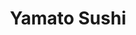 ---
layout: place
title: "Yamato Sushi"
permalink: /maryland/timonium/yamato-sushi.html
stateAbbr: MD
stateName: Maryland
cityName: Timonium
place_id: ChIJLdPZHxEOyIkRytz7qCGNWuY
photos:
  - name: >-
      places/ChIJLdPZHxEOyIkRytz7qCGNWuY/photos/AeeoHcK_m5jwbOgKiXDwKWBHx8yUJFVjIMID54Q2g9V8O26YK-myfI1wzTE4kl7USqD7LmTNLsgeZOi_yMyHfy17yVUAZy11jVHAngNUVI0C20GodS1sSsANvHd02JxpdRD5xLUQ9mPuHNrKjbGICTnL25xEfS-03PcsG04PZFu8EN4pZrU2EQN6XyNC8EGjNpvewEIbjuZJ_HcqfZfRugu2JOGcmVUyBC54cizB2fdlc-SwIDy3YL8euYrDf1cRmCaZgyC5-zFu8VcnT7gfM4XzUXBbGdtUTqSwBmwIvoloXCzTLaOswmOhKxH7Ar4-Et6S0b-CwQVCdPc5urEekDFhD1zMsKe4jwlQgtswosYUVzrRa-8kw6MkTJwZQJJ0DQ14NDD6qDCBvuvXP-agFmJhunoD0_iSHTRaCJvhQa9lpJnqrYsJ
    widthPx: 4032
    heightPx: 3024
    authorAttributions:
      - displayName: Peter "webdoc" Martin
        uri: https://maps.google.com/maps/contrib/114508496364173783091
        photoUri: >-
          https://lh3.googleusercontent.com/a-/ALV-UjVpvYlF3blDCdai88fsH1H_PosnJ81jiH5af7vQwK9pk9Bd_y0f=s100-p-k-no-mo
    flagContentUri: >-
      https://www.google.com/local/imagery/report/?cb_client=maps_api_places.places_api&image_key=!1e10!2sCIHM0ogKEICAgIC4tJrYtAE&hl=en-US
    googleMapsUri: >-
      https://www.google.com/maps/place//data=!3m4!1e2!3m2!1sCIHM0ogKEICAgIC4tJrYtAE!2e10!4m2!3m1!1s0x89c80e111fd9d32d:0xe65a8d21a8fbdcca
  - name: >-
      places/ChIJLdPZHxEOyIkRytz7qCGNWuY/photos/AeeoHcICGYMr4Mlo6TI5yL-nTGQVV9rEhpAE7T65PZmNLUzKG0-SJeof8EmToCE4zComdOf6KGaMbkKoQq5CmefYmP2qIG75ga8Rd_Wy6tM1YbNfQv0DwsL9CtIiTEPe275si-EfqSDhyiP0a9CnWWkhEnqZhP-ekMJ_Eu9w2Qcvu8uhM9IcX5Gsqy_adQyHUnF-HdudeR6nFfnLwUgrzPbOdR6s3dXcr2Jjp5hRJq58TH3-gHq4g6FLjfTy5ybfQ3avdoaBAdLAzxW39eN9HPUH3MPGnjyRXW6n3mIdpAwgplWN825CSNjzXj7F0xG3z6LbhQc5JfH3dxDvnpyeYIBlcmm9TNsQuzYBxC8JTb5eKYXhPtKCu8fK_DRmmgyqE8p4jSGfhutO4iESzRqGaIGGndL1CpFFa0F1X9ue5VgpJQScIQ
    widthPx: 4032
    heightPx: 3024
    authorAttributions:
      - displayName: Katy Mc
        uri: https://maps.google.com/maps/contrib/101765267006882808326
        photoUri: >-
          https://lh3.googleusercontent.com/a-/ALV-UjXzNZKNYtme4rhQUebdwFLZzpnWoMYQMGgmq7YGCopc2t3UvdOvbg=s100-p-k-no-mo
    flagContentUri: >-
      https://www.google.com/local/imagery/report/?cb_client=maps_api_places.places_api&image_key=!1e10!2sCIHM0ogKEICAgICL-9ykRQ&hl=en-US
    googleMapsUri: >-
      https://www.google.com/maps/place//data=!3m4!1e2!3m2!1sCIHM0ogKEICAgICL-9ykRQ!2e10!4m2!3m1!1s0x89c80e111fd9d32d:0xe65a8d21a8fbdcca
  - name: >-
      places/ChIJLdPZHxEOyIkRytz7qCGNWuY/photos/AeeoHcKwRTBaVdg7O0IpyGho75nrwk63dstSbGkHUD6bIRk_DHjTAuERiIF-XpHxNfVsas2mXEMn7urT9-ApJzhAe-k9avFXY1gBgSXfzbWJfueiojaliC4UkxUy1F9renUkWLpJxfH5diNTkShQFKsre_AXPdBnF5yOrXpGUBC1K1lpzbtiUJMPYt0o05oREPDFoqfngV0EQnLhKSXMxNqiy8fIboLDR5GCj3mRfun27LGKTZ2DyFkrlpbcnTgzLV2YqoDh654GNfx_fBc16cMiVqjXTRWVeLLtVNaKFJ1MSdSJtVy1QVGsJNRukPUY9Qx4JoCqpPbH65Ik5Dy9F1IB3RKUshsJmmtwI_piWeE8ks6e-XyTqeM8TUknfKrZgiDxMvU2dvNb0R2leb-hX76j25_Y0qJt9YjJD9Xd4hf4EcQ
    widthPx: 4080
    heightPx: 3072
    authorAttributions:
      - displayName: Christine Gosnell
        uri: https://maps.google.com/maps/contrib/112503607676650689853
        photoUri: >-
          https://lh3.googleusercontent.com/a-/ALV-UjXkiS_eQH8-vEawQbv_Vlvhvdp9l2uZfqeWXw4X1PDfeURwvrc_yQ=s100-p-k-no-mo
    flagContentUri: >-
      https://www.google.com/local/imagery/report/?cb_client=maps_api_places.places_api&image_key=!1e10!2sCIHM0ogKEICAgICf7easUg&hl=en-US
    googleMapsUri: >-
      https://www.google.com/maps/place//data=!3m4!1e2!3m2!1sCIHM0ogKEICAgICf7easUg!2e10!4m2!3m1!1s0x89c80e111fd9d32d:0xe65a8d21a8fbdcca
  - name: >-
      places/ChIJLdPZHxEOyIkRytz7qCGNWuY/photos/AeeoHcLK8cYRd4y4_Ub9ibtcuX-zh8uUa75ORKMbik5hM-O_mhvEM3xNNTwfY_XLSvauG-myCd0JYUpwgz3NLYN9_roXUN8w1xtkr4I2W-N60R0N9gqhOMtJgRSpfL0hsqB-0ODVwTXd0tPSOxdbuA3cp2TRSuqBlofbIglEM7bIUcFE8WdTIwq72wdyRiUlIPov2c-T7iTvgDaaD6HTkpliNh-9m_lphDNlDtn_U5AOVOK-aZdHcaMtQQfNgHcYiAutyPAzk2H3ZUUHuf4hs1A0gIE-LLUtNMB_ePiQ3rW5YypKl-zMdC2RxcNtfohl-8F-jmNLYaWzU3vI3puDeNx_KLUsl9-T6neC2YJk4mNUON98XHGj7rHEP4UuwxAqorIJofRz3LnmLQZxCQKmGWF19i5kVKlFdUpnjxc4iJDKVvs3pA
    widthPx: 2208
    heightPx: 2944
    authorAttributions:
      - displayName: Gerald Lewis
        uri: https://maps.google.com/maps/contrib/108544288940761135563
        photoUri: >-
          https://lh3.googleusercontent.com/a-/ALV-UjXfAsESOgoutuSgrdTJqB5gZvjAFKGPSX6Ty5dVYPS-6MBXD5JpTQ=s100-p-k-no-mo
    flagContentUri: >-
      https://www.google.com/local/imagery/report/?cb_client=maps_api_places.places_api&image_key=!1e10!2sCIHM0ogKEICAgIC3kPvyXw&hl=en-US
    googleMapsUri: >-
      https://www.google.com/maps/place//data=!3m4!1e2!3m2!1sCIHM0ogKEICAgIC3kPvyXw!2e10!4m2!3m1!1s0x89c80e111fd9d32d:0xe65a8d21a8fbdcca
  - name: >-
      places/ChIJLdPZHxEOyIkRytz7qCGNWuY/photos/AeeoHcKAaknaNxstcYYu-PPi8fckmG18rB88xm6E2feK6bQmIzJ-t6PPuGmoww2m71HtBKWI7eRyJJQUdSRE5dPB6IkM0mwrUN73Jq3w1qwuCuUR_CHjLABKE5yct9OC-DNDL15SQhSpXGZ3dNCptEaC-0N5KXJMYxL0lrg8J61bEUcHdICVE7aqysjUrCfkWbZN7iNOmykazlr0CFM4WGPciRtvmAhevtLKsk9WN8yx22aSfh0t7LmrOudza_ZDf6cdMKJGqywwqPpqyPaW8TTiz3sv5iCj2Zt-x5xGlcqdspvxeSo-Llb9nwYfoSw2N_IrikLKvl0CU4hKSFIyKwcznDyv8uhVIkcoVTsw4gONg2toplD5kr_yic-3Pcnl9GLXJgOVXCk74Kfvu3Nc4Kd84Awczqb0HEXsFDZESTE_i2JwVQ
    widthPx: 4080
    heightPx: 3072
    authorAttributions:
      - displayName: Monne Davis
        uri: https://maps.google.com/maps/contrib/114173175685696717520
        photoUri: >-
          https://lh3.googleusercontent.com/a-/ALV-UjVeHQUyMadOoUsBpnxytJsJ81pibkPvcwLIw66wKHUQ65JKhP6UkQ=s100-p-k-no-mo
    flagContentUri: >-
      https://www.google.com/local/imagery/report/?cb_client=maps_api_places.places_api&image_key=!1e10!2sCIHM0ogKEICAgICZl6rAFA&hl=en-US
    googleMapsUri: >-
      https://www.google.com/maps/place//data=!3m4!1e2!3m2!1sCIHM0ogKEICAgICZl6rAFA!2e10!4m2!3m1!1s0x89c80e111fd9d32d:0xe65a8d21a8fbdcca
  - name: >-
      places/ChIJLdPZHxEOyIkRytz7qCGNWuY/photos/AeeoHcJzfSMnGRpusZkEwXjaM1iRMgel3_WyxjmLMdHT-J2lny8awAqtPX3AuO8AuD4PDyk5Uk9WfD2M9NjWppVH-OxXcV7MWZsutglZeSs8b6fboKEw-5Se-4rswUpSXdsnv_G2qTXLbdflqwXBS1IZ-nz3ISo55E1fLLprUwIznxqg2u_3BaxlHmuWGSdYGiIRYT39zg-DpQwx0Ufb4NwVoUWlOCwZr_xaDRo03Nsz8OOAqZ-20cg5NLYLVJkov4H1ao7XMzzG44jHZPEWpbBpqehWU46ledJ_NLBnex7cgkV6S8XvBEm3E05bMvEdCzw2nOKIsfqAbBMAirXxr_FmlGOI22SAZ3RC5CYsFc5NcFyz-QsknfkXpB-haAeuYg1PhvoW9etcXhLY_lJjSUBHGmloJ_GvZGJ3DwU2PiVQQjyGa7o
    widthPx: 3024
    heightPx: 4032
    authorAttributions:
      - displayName: Roberta Forney
        uri: https://maps.google.com/maps/contrib/116341790657163459610
        photoUri: >-
          https://lh3.googleusercontent.com/a-/ALV-UjW4TR53fOREpiiGfrDpWFKP-BhMX_GxXPMIvQzbA6_2JTVeG_qZ=s100-p-k-no-mo
    flagContentUri: >-
      https://www.google.com/local/imagery/report/?cb_client=maps_api_places.places_api&image_key=!1e10!2sCIHM0ogKEICAgICD1bDXuQE&hl=en-US
    googleMapsUri: >-
      https://www.google.com/maps/place//data=!3m4!1e2!3m2!1sCIHM0ogKEICAgICD1bDXuQE!2e10!4m2!3m1!1s0x89c80e111fd9d32d:0xe65a8d21a8fbdcca
  - name: >-
      places/ChIJLdPZHxEOyIkRytz7qCGNWuY/photos/AeeoHcLafkeFMfdswBQremhVo2ueYeJoOWiyxBQ1aeEMtfeeobZgIrIUCQiQaozVBKxp_ioVY8l4hDUILhNdCBwGV1Caq28DyGCuH1TOLOOc1aKPTkIaLXW4iSsEGhTDDqBeFd65aPNTq3vghwUMlstWPjyxwajOpxyiNVMsopzZgUuSINiFxHBUpv-xqdL--F_5v0hJcpN5tSwiTv_6HvZtPTqFwBh4zsAvg6Umaf0bgiivOquA_r4v-KS2XAeXVFly9n_4WDsPQ_BfZpdTWqTUjE4GsdPwbwahcUev6jx6PvSeVVbg5ri8BbHcsMO-HHiEqPCmlAVzvlH0D8bbrmMqAaU-aq_IghyQJEKjkdZTw5By_5GAX3hGQDlV5ORxDTc71Wn0yCVipCcOyC5zsr1bc89wse1uu4qkoy8yIT8t2vDcCdj2
    widthPx: 4032
    heightPx: 3024
    authorAttributions:
      - displayName: Reggie Chang
        uri: https://maps.google.com/maps/contrib/106672995636362040129
        photoUri: >-
          https://lh3.googleusercontent.com/a-/ALV-UjVucl1drMf-ESIM55yjM-pZsWCbYDwC1GIhs4Ed4-TymPtEUvRleg=s100-p-k-no-mo
    flagContentUri: >-
      https://www.google.com/local/imagery/report/?cb_client=maps_api_places.places_api&image_key=!1e10!2sCIHM0ogKEICAgID039SrwQE&hl=en-US
    googleMapsUri: >-
      https://www.google.com/maps/place//data=!3m4!1e2!3m2!1sCIHM0ogKEICAgID039SrwQE!2e10!4m2!3m1!1s0x89c80e111fd9d32d:0xe65a8d21a8fbdcca
  - name: >-
      places/ChIJLdPZHxEOyIkRytz7qCGNWuY/photos/AeeoHcJdIwVxfazYfKwjunohaewJyrRP0bowYqkzKfdYtHNoLB736t2E7JjG_606E_gSGiLOVpyQ2yo1YaORSxTNobXs5F9as17RaNQZNCCIglWE8Vr80Oj_UHfAUyFEociqYC8Ei-9k6eFkkkxiyShxh0F7SWf_E2OqT4TzlwRm_aZqbvZsNsIwLKixYLYitK_21GiR-D8W26LIPJa2kWpfM34U1dYhs2Q4d6wcWxtbgA9Ib-4IEr1SGA5hJwRccrCHCAgbJ1vJ0sRexRy81oNyB475Jrpp82COeM04iUnZUCPXTWgAaQ7OB4MWyqXeRGqQsmfRqp_6yga5AlI7TJqBeSWzDr3j3H2Nd07pWsZgfj-1xcfUPW3_jyDKpORT2qYUQEO7uym3ZAKHkr2A8Wa9D885nv-T8yq7i76OdcOAMXl0NA
    widthPx: 4032
    heightPx: 3024
    authorAttributions:
      - displayName: Reggie Chang
        uri: https://maps.google.com/maps/contrib/106672995636362040129
        photoUri: >-
          https://lh3.googleusercontent.com/a-/ALV-UjVucl1drMf-ESIM55yjM-pZsWCbYDwC1GIhs4Ed4-TymPtEUvRleg=s100-p-k-no-mo
    flagContentUri: >-
      https://www.google.com/local/imagery/report/?cb_client=maps_api_places.places_api&image_key=!1e10!2sCIHM0ogKEICAgICsjbLxQw&hl=en-US
    googleMapsUri: >-
      https://www.google.com/maps/place//data=!3m4!1e2!3m2!1sCIHM0ogKEICAgICsjbLxQw!2e10!4m2!3m1!1s0x89c80e111fd9d32d:0xe65a8d21a8fbdcca
  - name: >-
      places/ChIJLdPZHxEOyIkRytz7qCGNWuY/photos/AeeoHcJn52ceEgmQqxcmfHOgi1HL-_XAN0PNVDcuTEh6bG9or3T94D_aQsYzqhNJb1KDtxUyEtglXiglBUlOEsz7lfZ2G5OEfDXqPjPnNZfpiMu_6NGgGL-W30uUhFEXMI4tj7pZg_IincG_gcbV7wSGZuJnEKxk0Qk7ksCmCUlGLWXZobvEvmd7KmoxJ1hugcmTPXjVbjCg--3c5UVrc1Md2kVwXUq8_kJS3NGC_A8vWjO1k6v6cE44LysvBXu4Yf9GGi9YvRmS-plpcCtyDVCFGh-iDJMjXrgrFqEX-jTM_gvLF_Eq4v_RYgMLtAEWJazBvvDRBDvQhP0pryIQMICFTcctPsw0u8tVADDBzxwlKw5WeLa8kulXcQnYYJ--tsTVAXsy6fh3f1i95OIdx6Crz47iY2e_s_EH7QL1iZu1-ly0jiQG
    widthPx: 4032
    heightPx: 3024
    authorAttributions:
      - displayName: Roberta Forney
        uri: https://maps.google.com/maps/contrib/116341790657163459610
        photoUri: >-
          https://lh3.googleusercontent.com/a-/ALV-UjW4TR53fOREpiiGfrDpWFKP-BhMX_GxXPMIvQzbA6_2JTVeG_qZ=s100-p-k-no-mo
    flagContentUri: >-
      https://www.google.com/local/imagery/report/?cb_client=maps_api_places.places_api&image_key=!1e10!2sCIHM0ogKEICAgIClkInYggE&hl=en-US
    googleMapsUri: >-
      https://www.google.com/maps/place//data=!3m4!1e2!3m2!1sCIHM0ogKEICAgIClkInYggE!2e10!4m2!3m1!1s0x89c80e111fd9d32d:0xe65a8d21a8fbdcca
  - name: >-
      places/ChIJLdPZHxEOyIkRytz7qCGNWuY/photos/AeeoHcK1cNUsgoGp9-9iRqI6ZNfOL-wA9xlLrtPXBTWgnAxiD9z0dZwzQcEXVKrND7SX896OVQyks63-gZFyurCmb_Hbz2aMn177CO70wD79iyJalxWRaPoTUzRqjd60tjsZNq_AIYV5R5NAmaRB4-LMdZP0P9CuFTcnnIfzWeyahWFZTDLmWpMcsTW6_TTgC06fCa7ibnY9Uot5Y_cy668oFq0ayvw5wrQeO9yHINbbDWFjdDCWR5sdFOA2OeeBxrdqQ1fUOv11CtE8DY3wwQ6bT6tALWwmqIGdHCEBBQojCuUOFzmcj0RZ3cUCFZlxUR7NCEegr5yEM2wr3kHTc-sHAliwCOCqha5ZNagdlnlU9iLT9JhPPa28BzVBcsufGqD2bJLIwVqFHfIcEyrF82d8rue9yHz-2EwUmwD4oSkr0lXT2F0
    widthPx: 4064
    heightPx: 3056
    authorAttributions:
      - displayName: Christine Gosnell
        uri: https://maps.google.com/maps/contrib/112503607676650689853
        photoUri: >-
          https://lh3.googleusercontent.com/a-/ALV-UjXkiS_eQH8-vEawQbv_Vlvhvdp9l2uZfqeWXw4X1PDfeURwvrc_yQ=s100-p-k-no-mo
    flagContentUri: >-
      https://www.google.com/local/imagery/report/?cb_client=maps_api_places.places_api&image_key=!1e10!2sCIHM0ogKEICAgICf7eb6_AE&hl=en-US
    googleMapsUri: >-
      https://www.google.com/maps/place//data=!3m4!1e2!3m2!1sCIHM0ogKEICAgICf7eb6_AE!2e10!4m2!3m1!1s0x89c80e111fd9d32d:0xe65a8d21a8fbdcca
address: 51 W Aylesbury Rd, Timonium, MD 21093, USA
street: 51 W Aylesbury Rd
city: Timonium
state: MD
zip: '21093'
country: USA
neighborhood: null
latitude: '39.438088'
longitude: '-76.628212'
accessibility_options:
  wheelchairAccessibleParking: true
  wheelchairAccessibleEntrance: true
  wheelchairAccessibleSeating: true
business_status: OPERATIONAL
name: Yamato Sushi
google_maps_links:
  directionsUri: >-
    https://www.google.com/maps/dir//''/data=!4m7!4m6!1m1!4e2!1m2!1m1!1s0x89c80e111fd9d32d:0xe65a8d21a8fbdcca!3e0
  placeUri: https://maps.google.com/?cid=16598734552335899850
  writeAReviewUri: >-
    https://www.google.com/maps/place//data=!4m3!3m2!1s0x89c80e111fd9d32d:0xe65a8d21a8fbdcca!12e1
  reviewsUri: >-
    https://www.google.com/maps/place//data=!4m4!3m3!1s0x89c80e111fd9d32d:0xe65a8d21a8fbdcca!9m1!1b1
  photosUri: >-
    https://www.google.com/maps/place//data=!4m3!3m2!1s0x89c80e111fd9d32d:0xe65a8d21a8fbdcca!10e5
primary_type: Sushi Restaurant
opening_hours:
  regular: null
  current: null
secondary_opening_hours:
  regular:
    weekdayDescriptions: null
    type: null
  current:
    weekdayDescriptions: null
    type: null
phone: (410) 560-0024
price_level: PRICE_LEVEL_MODERATE
price_range: $20 &ndash; $30
rating: '4.6'
rating_count: 574
website: http://www.yamatosushimd.com/
description: >-
  This hopping, BYO sushi scene boasts a huge array of signature rolls, plus
  some Thai offerings.
reviews:
  - name: >-
      places/ChIJLdPZHxEOyIkRytz7qCGNWuY/reviews/ChdDSUhNMG9nS0VJQ0FnSUN2MHVta21RRRAB
    relativePublishTimeDescription: 4 months ago
    rating: 5
    text:
      text: >-
        I was completely blown away by the selection of specialty rolls and
        ended up ordering way too much food. My favorites were the Heather Roll
        and the Ayman Roll But it was all so delicious and the staff is very
        friendly! We will be back!
      languageCode: en
    originalText:
      text: >-
        I was completely blown away by the selection of specialty rolls and
        ended up ordering way too much food. My favorites were the Heather Roll
        and the Ayman Roll But it was all so delicious and the staff is very
        friendly! We will be back!
      languageCode: en
    authorAttribution:
      displayName: Audrey Estok
      uri: https://www.google.com/maps/contrib/106750759587026519869/reviews
      photoUri: >-
        https://lh3.googleusercontent.com/a-/ALV-UjWtNaev6qLi66j6tpImk4-NZ7KITlaf4dBVlSjdJdlbejTlLtHv=s128-c0x00000000-cc-rp-mo-ba2
    publishTime: '2024-12-09T15:09:47.850803Z'
    flagContentUri: >-
      https://www.google.com/local/review/rap/report?postId=ChdDSUhNMG9nS0VJQ0FnSUN2MHVta21RRRAB&d=17924085&t=1
    googleMapsUri: >-
      https://www.google.com/maps/reviews/data=!4m6!14m5!1m4!2m3!1sChdDSUhNMG9nS0VJQ0FnSUN2MHVta21RRRAB!2m1!1s0x89c80e111fd9d32d:0xe65a8d21a8fbdcca
  - name: >-
      places/ChIJLdPZHxEOyIkRytz7qCGNWuY/reviews/ChdDSUhNMG9nS0VJQ0FnSUNfZ0pPVG5RRRAB
    relativePublishTimeDescription: 3 months ago
    rating: 5
    text:
      text: >-
        This sushi restaurant has become our absolute favorite spot, and it's
        easy to see why.  My wife, friends, and I frequent this gem, and every
        visit is a treat.  The servers are truly exceptional - warm, attentive,
        and always helpful.  The food is out of this world!  So many creative
        and yummy rolls to choose from. I cannot recommend this place enough.
      languageCode: en
    originalText:
      text: >-
        This sushi restaurant has become our absolute favorite spot, and it's
        easy to see why.  My wife, friends, and I frequent this gem, and every
        visit is a treat.  The servers are truly exceptional - warm, attentive,
        and always helpful.  The food is out of this world!  So many creative
        and yummy rolls to choose from. I cannot recommend this place enough.
      languageCode: en
    authorAttribution:
      displayName: Cynthia T
      uri: https://www.google.com/maps/contrib/100887039530714880289/reviews
      photoUri: >-
        https://lh3.googleusercontent.com/a-/ALV-UjV9QvRIDiA9hGT5dPMz-9z2wBO9C_sXu1coPTjQDGpczPf1xaQg=s128-c0x00000000-cc-rp-mo-ba2
    publishTime: '2025-01-11T17:29:45.899718Z'
    flagContentUri: >-
      https://www.google.com/local/review/rap/report?postId=ChdDSUhNMG9nS0VJQ0FnSUNfZ0pPVG5RRRAB&d=17924085&t=1
    googleMapsUri: >-
      https://www.google.com/maps/reviews/data=!4m6!14m5!1m4!2m3!1sChdDSUhNMG9nS0VJQ0FnSUNfZ0pPVG5RRRAB!2m1!1s0x89c80e111fd9d32d:0xe65a8d21a8fbdcca
  - name: >-
      places/ChIJLdPZHxEOyIkRytz7qCGNWuY/reviews/ChZDSUhNMG9nS0VJQ0FnSURsdjdiSllREAE
    relativePublishTimeDescription: a year ago
    rating: 5
    text:
      text: >-
        Wonderful hosts who produce excellent dishes. You won't wait long. Menu
        has a fairly large selection - it goes beyond sushi! It can get
        crowded,  the place isn't that big, but meals come quick so if you have
        to wait for a seat, it shouldn't be too long.


        Yes, you should try this place.
      languageCode: en
    originalText:
      text: >-
        Wonderful hosts who produce excellent dishes. You won't wait long. Menu
        has a fairly large selection - it goes beyond sushi! It can get
        crowded,  the place isn't that big, but meals come quick so if you have
        to wait for a seat, it shouldn't be too long.


        Yes, you should try this place.
      languageCode: en
    authorAttribution:
      displayName: E&C Cox
      uri: https://www.google.com/maps/contrib/110220699500182062140/reviews
      photoUri: >-
        https://lh3.googleusercontent.com/a-/ALV-UjXymjAY3kYgr8w0uD8j8RxPID2rY2c4U7m8bqZuLjdDlAXoSn9tEw=s128-c0x00000000-cc-rp-mo-ba6
    publishTime: '2023-12-04T17:58:37.904636Z'
    flagContentUri: >-
      https://www.google.com/local/review/rap/report?postId=ChZDSUhNMG9nS0VJQ0FnSURsdjdiSllREAE&d=17924085&t=1
    googleMapsUri: >-
      https://www.google.com/maps/reviews/data=!4m6!14m5!1m4!2m3!1sChZDSUhNMG9nS0VJQ0FnSURsdjdiSllREAE!2m1!1s0x89c80e111fd9d32d:0xe65a8d21a8fbdcca
  - name: >-
      places/ChIJLdPZHxEOyIkRytz7qCGNWuY/reviews/ChdDSUhNMG9nS0VJQ0FnTUNnMHFuY3JBRRAB
    relativePublishTimeDescription: a month ago
    rating: 5
    text:
      text: >-
        Yamato is our go-to Sushi place in Baltimore.  They always have great
        special rolls, and their standard rolls are great, too.  They also do
        the little extras that make it special - like a fried Oreo at the end of
        dinner (on the house).  Don't be fooled by the location in a strip mall
        center in Timonium.  This is very good sushi and food overall.
      languageCode: en
    originalText:
      text: >-
        Yamato is our go-to Sushi place in Baltimore.  They always have great
        special rolls, and their standard rolls are great, too.  They also do
        the little extras that make it special - like a fried Oreo at the end of
        dinner (on the house).  Don't be fooled by the location in a strip mall
        center in Timonium.  This is very good sushi and food overall.
      languageCode: en
    authorAttribution:
      displayName: Troy Bage
      uri: https://www.google.com/maps/contrib/103601572445135946159/reviews
      photoUri: >-
        https://lh3.googleusercontent.com/a/ACg8ocJ3526hHQeoedzOzx_gDOQGerlmiF7S21CYDdyePgDtR9scAA=s128-c0x00000000-cc-rp-mo
    publishTime: '2025-02-15T15:58:04.184704Z'
    flagContentUri: >-
      https://www.google.com/local/review/rap/report?postId=ChdDSUhNMG9nS0VJQ0FnTUNnMHFuY3JBRRAB&d=17924085&t=1
    googleMapsUri: >-
      https://www.google.com/maps/reviews/data=!4m6!14m5!1m4!2m3!1sChdDSUhNMG9nS0VJQ0FnTUNnMHFuY3JBRRAB!2m1!1s0x89c80e111fd9d32d:0xe65a8d21a8fbdcca
  - name: >-
      places/ChIJLdPZHxEOyIkRytz7qCGNWuY/reviews/ChdDSUhNMG9nS0VJQ0FnTURRanVQV293RRAB
    relativePublishTimeDescription: a month ago
    rating: 5
    text:
      text: >-
        Everything was amazing. We are always looking for new spots and this
        place has amazing options.
      languageCode: en
    originalText:
      text: >-
        Everything was amazing. We are always looking for new spots and this
        place has amazing options.
      languageCode: en
    authorAttribution:
      displayName: Tracey Hoff
      uri: https://www.google.com/maps/contrib/104393961382518533752/reviews
      photoUri: >-
        https://lh3.googleusercontent.com/a-/ALV-UjVfkhzSoTodGJIL4MBjr1QSfuLix8uh98dM6EzAOvVkBjwuUh_0=s128-c0x00000000-cc-rp-mo-ba4
    publishTime: '2025-03-11T02:41:28.455969Z'
    flagContentUri: >-
      https://www.google.com/local/review/rap/report?postId=ChdDSUhNMG9nS0VJQ0FnTURRanVQV293RRAB&d=17924085&t=1
    googleMapsUri: >-
      https://www.google.com/maps/reviews/data=!4m6!14m5!1m4!2m3!1sChdDSUhNMG9nS0VJQ0FnTURRanVQV293RRAB!2m1!1s0x89c80e111fd9d32d:0xe65a8d21a8fbdcca
parking_options:
  freeParkingLot: true
  freeStreetParking: true
  valetParking: false
payment_options:
  acceptsCreditCards: true
  acceptsDebitCards: true
  acceptsCashOnly: false
  acceptsNfc: true
allow_dogs: null
curbside_pickup: true
delivery: false
dine_in: true
good_for_children: true
good_for_groups: true
good_for_sports: false
live_music: false
menu_for_children: false
outdoor_seating: false
reservable: true
restroom: true
serves_beer: false
serves_breakfast: false
serves_brunch: false
serves_cocktails: false
serves_coffee: false
serves_dinner: true
serves_dessert: true
serves_lunch: true
serves_vegetarian_food: true
serves_wine: false
takeout: true

---